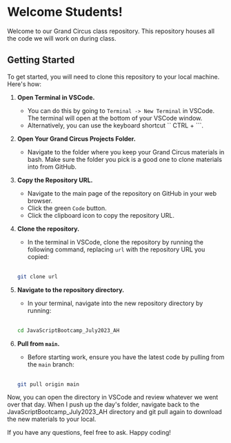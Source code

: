 # Welcome Students!

Welcome to our Grand Circus class repository. This repository houses all the code we will work on during class.

## Getting Started

To get started, you will need to clone this repository to your local machine. Here's how:

1. **Open Terminal in VSCode.**

   - You can do this by going to `Terminal -> New Terminal` in VSCode. The terminal will open at the bottom of your VSCode window.
   - Alternatively, you can use the keyboard shortcut `` CTRL + ```.

2. **Open Your Grand Circus Projects Folder.**

   - Navigate to the folder where you keep your Grand Circus materials in bash. Make sure the folder you pick is a good one to clone materials into from GitHub.

3. **Copy the Repository URL.**

   - Navigate to the main page of the repository on GitHub in your web browser.
   - Click the green `Code` button.
   - Click the clipboard icon to copy the repository URL.

4. **Clone the repository.**

   - In the terminal in VSCode, clone the repository by running the following command, replacing `url` with the repository URL you copied:<br><br>

   ```bash
   git clone url
   ```

5. **Navigate to the repository directory.**

   - In your terminal, navigate into the new repository directory by running:<br><br>

   ```bash
   cd JavaScriptBootcamp_July2023_AH
   ```

6. **Pull from `main`.**

   - Before starting work, ensure you have the latest code by pulling from the `main` branch:<br><br>

   ```bash
   git pull origin main
   ```

Now, you can open the directory in VSCode and review whatever we went over that day. When I push up the day's folder, navigate back to the JavaScriptBootcamp_July2023_AH directory and git pull again to download the new materials to your local.

If you have any questions, feel free to ask. Happy coding!
